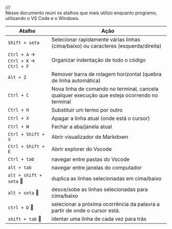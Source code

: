 ///  
Nesse documento reuni os atalhos que mais utilizo enquanto programo, utilizando o VS Code e o Windows. 

| Atalho                    | Ação                                                                 |
|--------------------------|----------------------------------------------------------------------|
| `Shift + seta`           | Selecionar rapidamente várias linhas (cima/baixo) ou caracteres (esquerda/direita)                                 |
| `Ctrl + A` → `Ctrl + K` → `Ctrl + F` | Organizar indentação de todo o código                           |
| `Alt + Z`                | Remover barra de rolagem horizontal (quebra de linha automática)     |
| `Ctrl + C`               | Nova linha de comando no terminal, cancela qualquer execução que esteja ocorrendo no terminal                                   |
| `Ctrl + H`               | Substituir um termo por outro                                        |
| `Ctrl + X`               | Apagar a linha atual (onde está o cursor)                            |
| `Ctrl + W`               | Fechar a aba/janela atual                                            |
| `Ctrl + Shift + V`       | Abrir visualizador de Markdown                                       |
| `Ctrl + Shift + E`       | Abrir explorer do Vscode                                       |
| `Ctrl + tab`       | navegar entre pastas do Vscode                                       |
| `alt + tab`       | navegar entre janelas do computador                                       |
| `alt + shift + seta` 🌟       | duplica as linhas selecionadas em cima/baixo                                   |
| `alt + seta` 🌟      | desce/sobe as linhas selecionadas para cima/baixo                                   |
| `ctrl + D` 🌟      | selecionar a próxima ocorrência da palavra a partir de onde o cursor está.                                  |
| `shift + tab` 🌟      | identar uma linha de cada vez para trás                                  |



